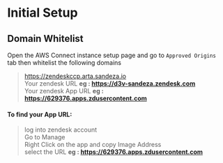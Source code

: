 # Initial Setup

## Domain Whitelist

Open the AWS Connect instance setup page and go to `Approved Origins` tab then whitelist the following domains

> https://zendeskccp.arta.sandeza.io \
> Your zendesk URL **eg : https://d3v-sandeza.zendesk.com** \
> Your zendesk App URL **eg : https://629376.apps.zdusercontent.com** 

#### To find your App URL:
> log into zendesk account \
> Go to Manage \
> Right Click on the app and copy Image Address \
> select the URL **eg : https://629376.apps.zdusercontent.com**

